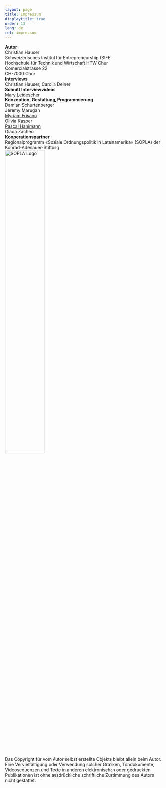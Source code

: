 ```yaml
---
layout: page
title: Impressum
displaytitle: true
order: 13
lang: de
ref: impressum
---
```

<div class="content">
<b>Autor</b><br>
Christian Hauser<br>
Schweizerisches Institut für Entrepreneurship (SIFE)<br>
Hochschule für Technik und Wirtschaft HTW Chur<br>
Comercialstrasse 22<br>
CH-7000 Chur<br>
<b>Interviews</b><br>
Christian Hauser, Carolin Deiner<br>
<b>Schnitt Interviewvideos</b><br>
Mary Leidescher<br>
<b>Konzeption, Gestaltung, Programmierung</b><br>
Damian Schurtenberger<br>
Jeremy Marugan<br>
<a href="https://halfapx.com">Myriam Frisano</a><br>
Olivia Kasper<br>
<a href="https://www.pascalhanimann.ch/">Pascal Hanimann</a><br>
Giada Zacheo<br>
<b>Kooperationspartner</b><br>
Regionalprogramm «Soziale Ordnungspolitik in Lateinamerika» (SOPLA) der Konrad-Adenauer-Stiftung<br>
<img src="{{ "sopla.png" | prepend: '/media/img/' | prepend: site.baseurl }}" alt="SOPLA Logo" style="width: 50%;" /><br>
Das Copyright für vom Autor selbst erstellte Objekte bleibt allein beim Autor. Eine Vervielfältigung oder Verwendung solcher Grafiken, Tondokumente, Videosequenzen und Texte in anderen elektronischen oder gedruckten Publikationen ist ohne ausdrückliche schriftliche Zustimmung des Autors nicht gestattet.
</div>
